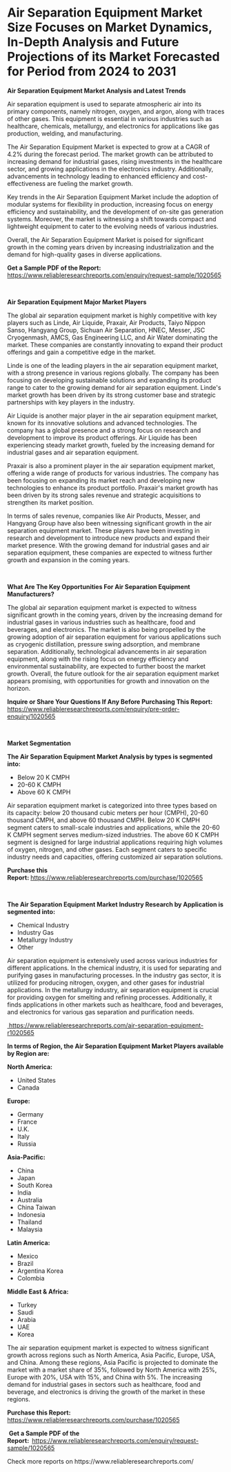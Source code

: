 <p><h1>Air Separation Equipment Market Size Focuses on Market Dynamics, In-Depth Analysis and Future Projections of its Market Forecasted for Period from 2024 to 2031</h1></p><p><strong>Air Separation Equipment Market Analysis and Latest Trends</strong></p>
<p><p>Air separation equipment is used to separate atmospheric air into its primary components, namely nitrogen, oxygen, and argon, along with traces of other gases. This equipment is essential in various industries such as healthcare, chemicals, metallurgy, and electronics for applications like gas production, welding, and manufacturing.</p><p>The Air Separation Equipment Market is expected to grow at a CAGR of 4.2% during the forecast period. The market growth can be attributed to increasing demand for industrial gases, rising investments in the healthcare sector, and growing applications in the electronics industry. Additionally, advancements in technology leading to enhanced efficiency and cost-effectiveness are fueling the market growth. </p><p>Key trends in the Air Separation Equipment Market include the adoption of modular systems for flexibility in production, increasing focus on energy efficiency and sustainability, and the development of on-site gas generation systems. Moreover, the market is witnessing a shift towards compact and lightweight equipment to cater to the evolving needs of various industries.</p><p>Overall, the Air Separation Equipment Market is poised for significant growth in the coming years driven by increasing industrialization and the demand for high-quality gases in diverse applications.</p></p>
<p><strong>Get a Sample PDF of the Report:&nbsp;</strong> <a href="https://www.reliableresearchreports.com/enquiry/request-sample/1020565">https://www.reliableresearchreports.com/enquiry/request-sample/1020565</a></p>
<p>&nbsp;</p>
<p><strong>Air Separation Equipment Major Market Players</strong></p>
<p><p>The global air separation equipment market is highly competitive with key players such as Linde, Air Liquide, Praxair, Air Products, Taiyo Nippon Sanso, Hangyang Group, Sichuan Air Separation, HNEC, Messer, JSC Cryogenmash, AMCS, Gas Engineering LLC, and Air Water dominating the market. These companies are constantly innovating to expand their product offerings and gain a competitive edge in the market.</p><p>Linde is one of the leading players in the air separation equipment market, with a strong presence in various regions globally. The company has been focusing on developing sustainable solutions and expanding its product range to cater to the growing demand for air separation equipment. Linde's market growth has been driven by its strong customer base and strategic partnerships with key players in the industry.</p><p>Air Liquide is another major player in the air separation equipment market, known for its innovative solutions and advanced technologies. The company has a global presence and a strong focus on research and development to improve its product offerings. Air Liquide has been experiencing steady market growth, fueled by the increasing demand for industrial gases and air separation equipment.</p><p>Praxair is also a prominent player in the air separation equipment market, offering a wide range of products for various industries. The company has been focusing on expanding its market reach and developing new technologies to enhance its product portfolio. Praxair's market growth has been driven by its strong sales revenue and strategic acquisitions to strengthen its market position.</p><p>In terms of sales revenue, companies like Air Products, Messer, and Hangyang Group have also been witnessing significant growth in the air separation equipment market. These players have been investing in research and development to introduce new products and expand their market presence. With the growing demand for industrial gases and air separation equipment, these companies are expected to witness further growth and expansion in the coming years.</p></p>
<p>&nbsp;</p>
<p><strong>What Are The Key Opportunities For Air Separation Equipment Manufacturers?</strong></p>
<p><p>The global air separation equipment market is expected to witness significant growth in the coming years, driven by the increasing demand for industrial gases in various industries such as healthcare, food and beverages, and electronics. The market is also being propelled by the growing adoption of air separation equipment for various applications such as cryogenic distillation, pressure swing adsorption, and membrane separation. Additionally, technological advancements in air separation equipment, along with the rising focus on energy efficiency and environmental sustainability, are expected to further boost the market growth. Overall, the future outlook for the air separation equipment market appears promising, with opportunities for growth and innovation on the horizon.</p></p>
<p><strong>Inquire or Share Your Questions If Any Before Purchasing This Report:</strong> <a href="https://www.reliableresearchreports.com/enquiry/pre-order-enquiry/1020565">https://www.reliableresearchreports.com/enquiry/pre-order-enquiry/1020565</a></p>
<p>&nbsp;</p>
<p><strong>Market Segmentation</strong></p>
<p><strong>The Air Separation Equipment Market Analysis by types is segmented into:</strong></p>
<p><ul><li>Below 20 K CMPH</li><li>20-60 K CMPH</li><li>Above 60 K CMPH</li></ul></p>
<p><p>Air separation equipment market is categorized into three types based on its capacity: below 20 thousand cubic meters per hour (CMPH), 20-60 thousand CMPH, and above 60 thousand CMPH. Below 20 K CMPH segment caters to small-scale industries and applications, while the 20-60 K CMPH segment serves medium-sized industries. The above 60 K CMPH segment is designed for large industrial applications requiring high volumes of oxygen, nitrogen, and other gases. Each segment caters to specific industry needs and capacities, offering customized air separation solutions.</p></p>
<p><strong>Purchase this Report:&nbsp;</strong><a href="https://www.reliableresearchreports.com/purchase/1020565">https://www.reliableresearchreports.com/purchase/1020565</a></p>
<p>&nbsp;</p>
<p><strong>The Air Separation Equipment Market Industry Research by Application is segmented into:</strong></p>
<p><ul><li>Chemical Industry</li><li>Industry Gas</li><li>Metallurgy Industry</li><li>Other</li></ul></p>
<p><p>Air separation equipment is extensively used across various industries for different applications. In the chemical industry, it is used for separating and purifying gases in manufacturing processes. In the industry gas sector, it is utilized for producing nitrogen, oxygen, and other gases for industrial applications. In the metallurgy industry, air separation equipment is crucial for providing oxygen for smelting and refining processes. Additionally, it finds applications in other markets such as healthcare, food and beverages, and electronics for various gas separation and purification needs.</p></p>
<p><a href="https://www.reliableresearchreports.com/air-separation-equipment-r1020565">&nbsp;https://www.reliableresearchreports.com/air-separation-equipment-r1020565</a></p>
<p><strong>In terms of Region, the Air Separation Equipment Market Players available by Region are:</strong></p>
<p>
    <p> <strong> North America: </strong>
        <ul>
            <li>United States</li>
            <li>Canada</li>
        </ul>
        </p> 
    <p> <strong> Europe: </strong>
        <ul>
            <li>Germany</li>
            <li>France</li>
            <li>U.K.</li>
            <li>Italy</li>
            <li>Russia</li>
        </ul>
        </p> 
    <p> <strong> Asia-Pacific: </strong>
        <ul>
            <li>China</li>
            <li>Japan</li>
            <li>South Korea</li>
            <li>India</li>
            <li>Australia</li>
            <li>China Taiwan</li>
            <li>Indonesia</li>
            <li>Thailand</li>
            <li>Malaysia</li>
        </ul>
        </p> 
    <p> <strong> Latin America: </strong>
        <ul>
            <li>Mexico</li>
            <li>Brazil</li>
            <li>Argentina Korea</li>
            <li>Colombia</li>
        </ul>
        </p> 
    <p> <strong> Middle East & Africa: </strong>
        <ul>
            <li>Turkey</li>
            <li>Saudi</li>
            <li>Arabia</li>
            <li>UAE</li>
            <li>Korea</li>
        </ul>
    </p>
    </p>
<p><p>The air separation equipment market is expected to witness significant growth across regions such as North America, Asia Pacific, Europe, USA, and China. Among these regions, Asia Pacific is projected to dominate the market with a market share of 35%, followed by North America with 25%, Europe with 20%, USA with 15%, and China with 5%. The increasing demand for industrial gases in sectors such as healthcare, food and beverage, and electronics is driving the growth of the market in these regions.</p></p>
<p><strong>Purchase this Report: </strong><a href="https://www.reliableresearchreports.com/purchase/1020565">https://www.reliableresearchreports.com/purchase/1020565</a></p>
<p>&nbsp;<strong>Get a Sample PDF of the Report:&nbsp;&nbsp;</strong><a href="https://www.reliableresearchreports.com/enquiry/request-sample/1020565">https://www.reliableresearchreports.com/enquiry/request-sample/1020565</a></p>
<p><strong></strong></p>
<p>Check more reports on https://www.reliableresearchreports.com/</p>